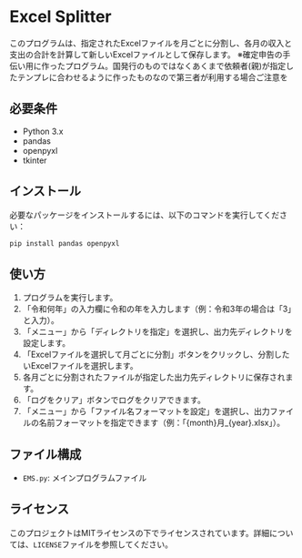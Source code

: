 # Excel Splitter

このプログラムは、指定されたExcelファイルを月ごとに分割し、各月の収入と支出の合計を計算して新しいExcelファイルとして保存します。
※確定申告の手伝い用に作ったプログラム。国発行のものではなくあくまで依頼者(親)が指定したテンプレに合わせるように作ったものなので第三者が利用する場合ご注意を

## 必要条件

- Python 3.x
- pandas
- openpyxl
- tkinter

## インストール

必要なパッケージをインストールするには、以下のコマンドを実行してください：

```sh
pip install pandas openpyxl
```

## 使い方

1. プログラムを実行します。
2. 「令和何年」の入力欄に令和の年を入力します（例：令和3年の場合は「3」と入力）。
3. 「メニュー」から「ディレクトリを指定」を選択し、出力先ディレクトリを設定します。
4. 「Excelファイルを選択して月ごとに分割」ボタンをクリックし、分割したいExcelファイルを選択します。
5. 各月ごとに分割されたファイルが指定した出力先ディレクトリに保存されます。
6. 「ログをクリア」ボタンでログをクリアできます。
7. 「メニュー」から「ファイル名フォーマットを設定」を選択し、出力ファイルの名前フォーマットを指定できます（例：「{month}月_{year}.xlsx」）。

## ファイル構成

- `EMS.py`: メインプログラムファイル

## ライセンス

このプロジェクトはMITライセンスの下でライセンスされています。詳細については、`LICENSE`ファイルを参照してください。